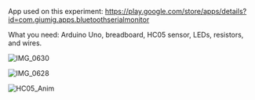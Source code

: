 App used on this experiment: https://play.google.com/store/apps/details?id=com.giumig.apps.bluetoothserialmonitor

What you need: Arduino Uno, breadboard, HC05 sensor, LEDs, resistors, and wires. 

![IMG_0630](https://github.com/user-attachments/assets/01fb0dc2-8654-4238-b7ac-9ad9da4decdf)

![IMG_0628](https://github.com/user-attachments/assets/95f27f6a-c602-40e9-8034-c586687ed531)

![HC05_Anim](https://github.com/user-attachments/assets/b5a6cb6b-13c9-41b2-8d48-442d03c147d1)

